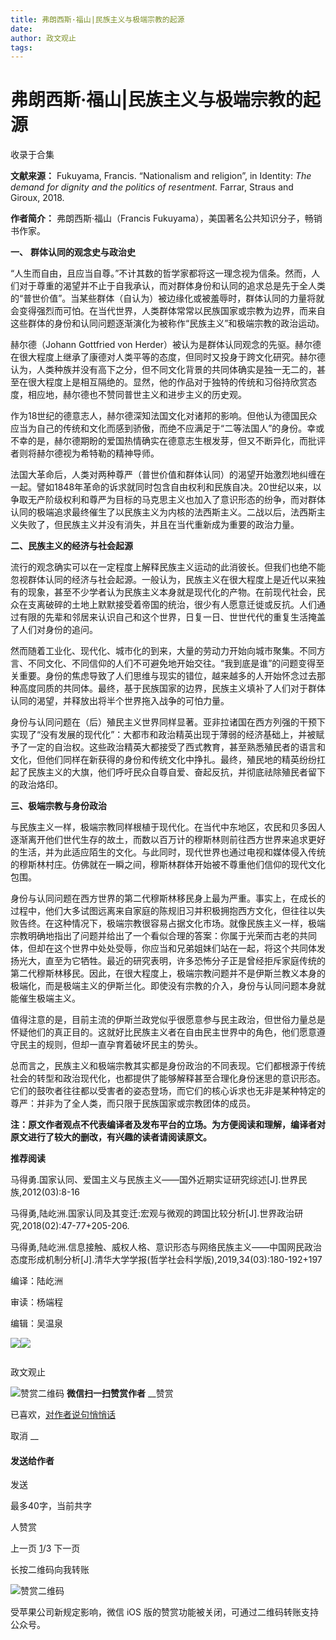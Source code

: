```yaml
---
title: 弗朗西斯·福山|民族主义与极端宗教的起源
date: 
author: 政文观止
tags: 
---
```

# 弗朗西斯·福山|民族主义与极端宗教的起源


收录于合集

**文献来源：** Fukuyama, Francis. “Nationalism and religion”, in Identity: _The
demand for dignity and the politics of resentment._ Farrar, Straus and Giroux,
2018.

 **作者简介：** 弗朗西斯·福山（Francis Fukuyama），美国著名公共知识分子，畅销书作家。

  

  

  

 **一、** **群体认同的观念史与政治史**

  

“人生而自由，且应当自尊。”不计其数的哲学家都将这一理念视为信条。然而，人们对于尊重的渴望并不止于自我承认，而对群体身份和认同的追求总是先于全人类的“普世价值”。当某些群体（自认为）被边缘化或被羞辱时，群体认同的力量将就会变得强烈而可怕。在当代世界，人类群体常常以民族国家或宗教为边界，而来自这些群体的身份和认同问题逐渐演化为被称作“民族主义”和极端宗教的政治运动。

  

赫尔德（Johann Gottfried von
Herder）被认为是群体认同观念的先驱。赫尔德在很大程度上继承了康德对人类平等的态度，但同时又投身于跨文化研究。赫尔德认为，人类种族并没有高下之分，但不同文化背景的共同体确实是独一无二的，甚至在很大程度上是相互隔绝的。显然，他的作品对于独特的传统和习俗持欣赏态度，相应地，赫尔德也不赞同普世主义和进步主义的历史观。

  

作为18世纪的德意志人，赫尔德深知法国文化对诸邦的影响。但他认为德国民众应当为自己的传统和文化而感到骄傲，而绝不应满足于“二等法国人”的身份。幸或不幸的是，赫尔德期盼的爱国热情确实在德意志生根发芽，但又不断异化，而批评者则将赫尔德视为希特勒的精神导师。

  

法国大革命后，人类对两种尊严（普世价值和群体认同）的渴望开始激烈地纠缠在一起。譬如1848年革命的诉求就同时包含自由权利和民族自决。20世纪以来，以争取无产阶级权利和尊严为目标的马克思主义也加入了意识形态的纷争，而对群体认同的极端追求最终催生了以民族主义为内核的法西斯主义。二战以后，法西斯主义失败了，但民族主义并没有消失，并且在当代重新成为重要的政治力量。

  

 **二、民族主义的经济与社会起源**

  

流行的观念确实可以在一定程度上解释民族主义运动的此消彼长。但我们也绝不能忽视群体认同的经济与社会起源。一般认为，民族主义在很大程度上是近代以来独有的现象，甚至不少学者认为民族主义本身就是现代化的产物。在前现代社会，民众在支离破碎的土地上默默接受着帝国的统治，很少有人愿意迁徙或反抗。人们通过有限的先辈和邻居来认识自己和这个世界，日复一日、世世代代的重复生活掩盖了人们对身份的追问。

  

然而随着工业化、现代化、城市化的到来，大量的劳动力开始向城市聚集。不同方言、不同文化、不同信仰的人们不可避免地开始交往。“我到底是谁”的问题变得至关重要。身份的焦虑导致了人们思维与现实的错位，越来越多的人开始怀念过去那种高度同质的共同体。最终，基于民族国家的边界，民族主义填补了人们对于群体认同的渴望，并释放出将半个世界拖入战争的可怕力量。

  

身份与认同问题在（后）殖民主义世界同样显著。亚非拉诸国在西方列强的干预下实现了“没有发展的现代化”：大都市和政治精英出现于薄弱的经济基础上，并被赋予了一定的自治权。这些政治精英大都接受了西式教育，甚至熟悉殖民者的语言和文化，但他们同样在新获得的身份和传统文化中挣扎。最终，殖民地的精英纷纷扛起了民族主义的大旗，他们呼吁民众自尊自爱、奋起反抗，并彻底祛除殖民者留下的政治烙印。

  

 **三、极端宗教与身份政治**

  

与民族主义一样，极端宗教同样根植于现代化。在当代中东地区，农民和贝多因人逐渐离开他们世代生存的故土，而数以百万计的穆斯林则前往西方世界来追求更好的生活，并为此适应陌生的文化。与此同时，现代世界也通过电视和媒体侵入传统的穆斯林村庄。仿佛就在一瞬之间，穆斯林群体开始被不尊重他们信仰的现代文化包围。

  

身份与认同问题在西方世界的第二代穆斯林移民身上最为严重。事实上，在成长的过程中，他们大多试图远离来自家庭的陈规旧习并积极拥抱西方文化，但往往以失败告终。在这种情况下，极端宗教很容易占据文化市场。就像民族主义一样，极端宗教明确地指出了问题并给出了一个看似合理的答案：你属于光荣而古老的共同体，但却在这个世界中处处受辱，你应当和兄弟姐妹们站在一起，将这个共同体发扬光大，直至为它牺牲。最近的研究表明，许多恐怖分子正是曾经拒斥家庭传统的第二代穆斯林移民。因此，在很大程度上，极端宗教问题并不是伊斯兰教义本身的极端化，而是极端主义的伊斯兰化。即使没有宗教的介入，身份与认同问题本身就能催生极端主义。

  

值得注意的是，目前主流的伊斯兰政党似乎很愿意参与民主政治，但世俗力量总是怀疑他们的真正目的。这就好比民族主义者在自由民主世界中的角色，他们愿意遵守民主的规则，但却一直孕育着破坏民主的势头。

  

总而言之，民族主义和极端宗教其实都是身份政治的不同表现。它们都根源于传统社会的转型和政治现代化，也都提供了能够解释甚至合理化身份迷思的意识形态。它们的鼓吹者往往都以受害者的姿态登场，而它们的核心诉求也无非是某种特定的尊严：并非为了全人类，而只限于民族国家或宗教团体的成员。

  

 **注：原文作者观点不代表编译者及发布平台的立场。为方便阅读和理解，编译者对原文进行了较大的删改，有兴趣的读者请阅读原文。**

  

 **推荐阅读**

  

马得勇.国家认同、爱国主义与民族主义——国外近期实证研究综述[J].世界民族,2012(03):8-16  

  

马得勇,陆屹洲.国家认同及其变迁:宏观与微观的跨国比较分析[J].世界政治研究,2018(02):47-77+205-206.

  

马得勇,陆屹洲.信息接触、威权人格、意识形态与网络民族主义——中国网民政治态度形成机制分析[J].清华大学学报(哲学社会科学版),2019,34(03):180-192+197

  

  

编译：陆屹洲

审读：杨端程

编辑：吴温泉

![](/images/393/2.jpeg)![](/images/393/3.jpeg)

![]()

政文观止

![赞赏二维码]() **微信扫一扫赞赏作者** __赞赏

已喜欢，[对作者说句悄悄话](javascript:;)

取消 __

#### 发送给作者

发送

最多40字，当前共字

[](javascript:;) 人赞赏

上一页 [1](javascript:;)/3 下一页

长按二维码向我转账

![赞赏二维码]()

受苹果公司新规定影响，微信 iOS 版的赞赏功能被关闭，可通过二维码转账支持公众号。

